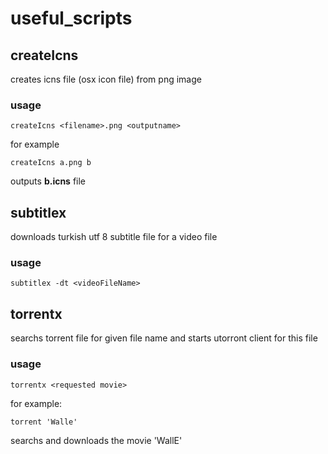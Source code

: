 # useful_scripts

## createIcns
creates icns file (osx icon file) from png image

### usage
```
createIcns <filename>.png <outputname>
```
for example
```
createIcns a.png b
```
outputs **b.icns** file

## subtitlex
downloads turkish utf 8 subtitle file for a video file

### usage
```
subtitlex -dt <videoFileName>
```

## torrentx
searchs torrent file for given file name and starts utorront client for this file

### usage
```
torrentx <requested movie>
```

for example:

```
torrent 'Walle'
```

searchs and downloads the movie 'WallE'
